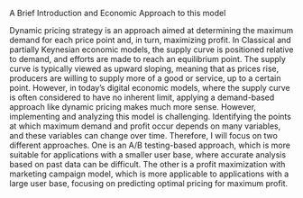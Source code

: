 A Brief Introduction and Economic Approach to this model

Dynamic pricing strategy is an approach aimed at determining the maximum demand for each price point and, in turn, maximizing profit.
In Classical and partially Keynesian economic models, the supply curve is positioned relative to demand, and efforts are made to reach an equilibrium point. The supply curve is typically viewed as upward sloping, meaning that as prices rise, producers are willing to supply more of a good or service, up to a certain point. However, in today’s digital economic models, where the supply curve is often considered to have no inherent limit, applying a demand-based approach like dynamic pricing makes much more sense.
However, implementing and analyzing this model is challenging. Identifying the points at which maximum demand and profit occur depends on many variables, and these variables can change over time. Therefore, I will focus on two different approaches. 
One is an A/B testing-based approach, which is more suitable for applications with a smaller user base, where accurate analysis based on past data can be difficult. 
The other is a profit maximization with marketing campaign model, which is more applicable to applications with a large user base, focusing on predicting optimal pricing for maximum profit.
